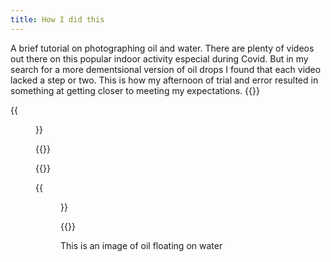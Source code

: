 ```yaml
---
title: How I did this
---
```

A brief tutorial on photographing oil and water.  There are plenty of videos out there on this popular indoor activity especial during Covid.  But in my search for a more dementsional version of oil drops I found that each video lacked a step or two.  This is how my afternoon of trial and error resulted in something at getting closer to meeting my expectations.
{{<gallery caption-effect="none">}}
  
  {{<figure 
    class="no-photoswipe"
    src="https://res.cloudinary.com/rama-llama/image/upload/v1610479574/Green_Oil_and_Water_copy_jbskiu.jpg">}}
  
{{</gallery >}}

{{<gallery caption-effect="none">}}
  
  {{<figure 
    class="no-photoswipe"
    src="https://res.cloudinary.com/rama-llama/image/upload/v1609692777/Oil_and_Water_uss0jw.jpg">}}
  
{{</gallery >}}

<p> This is an image of oil floating on water </p>

